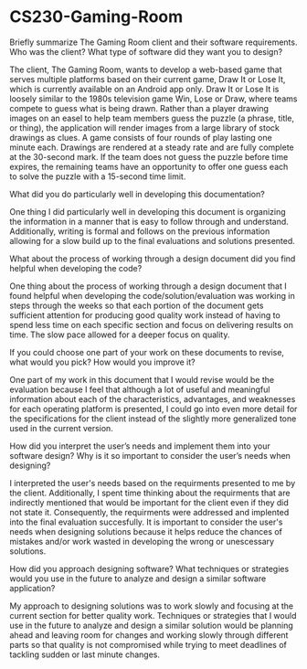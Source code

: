 # CS230-Gaming-Room
Briefly summarize The Gaming Room client and their software requirements. Who was the client? What type of software did they want you to design?

  The client, The Gaming Room, wants to develop a web-based game that serves multiple platforms based on their current game, Draw It or Lose It, which is currently available on an Android app only. Draw It or Lose It is loosely similar to the 1980s television game Win, Lose or Draw, where teams compete to guess what is being drawn. Rather than a player drawing images on an easel to help team members guess the puzzle (a phrase, title, or thing), the application will render images from a large library of stock drawings as clues. A game consists of four rounds of play lasting one minute each. Drawings are rendered at a steady rate and are fully complete at the 30-second mark. If the team does not guess the puzzle before time expires, the remaining teams have an opportunity to offer one guess each to solve the puzzle with a 15-second time limit.

What did you do particularly well in developing this documentation?

  One thing I did particularly well in developing this document is organizing the information in a manner that is easy to follow through and understand. Additionally, writing is formal and follows on the previous information allowing for a slow build up to the final evaluations and solutions presented.

What about the process of working through a design document did you find helpful when developing the code?

  One thing about the process of working through a design document that I found helpful when developing the code/solution/evaluation was working in steps through the weeks so that each portion of the document gets sufficient attention for producing good quality work instead of having to spend less time on each specific section and focus on delivering results on time. The slow pace allowed for a deeper focus on quality.

If you could choose one part of your work on these documents to revise, what would you pick? How would you improve it?

  One part of my work in this document that I would revise would be the evaluation because I feel that although a lot of useful and meaningful information about each of the characteristics, advantages, and weaknesses for each operating platform is presented, I could go into even more detail for the specifications for the client instead of the slightly more generalized tone used in the current version.

How did you interpret the user’s needs and implement them into your software design? Why is it so important to consider the user’s needs when designing?

  I interpreted the user's needs based on the requirments presented to me by the client. Additionally, I spent time thinking about the requirments that are indirectly mentioned that would be important for the client even if they did not state it. Consequently, the requirments were addressed and implented into the final evaluation succesfully. It is important to consider the user's needs when designing solutions because it helps reduce the chances of mistakes and/or work wasted in developing the wrong or unescessary solutions.

How did you approach designing software? What techniques or strategies would you use in the future to analyze and design a similar software application?

  My approach to designing solutions was to work slowly and focusing at the current section for better quality work. Techniques or strategies that I would use in the future to analyze and design a similar solution would be planning ahead and leaving room for changes and working slowly through different parts so that quality is not compromised while trying to meet deadlines of tackling sudden or last minute changes.
